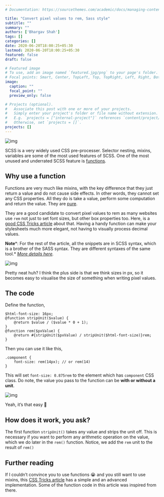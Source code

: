```yaml
---
# Documentation: https://sourcethemes.com/academic/docs/managing-content/

title: "Convert pixel values to rem, Sass style"
subtitle: ""
summary: ""
authors: ['Bhargav Shah']
tags: []
categories: []
date: 2020-06-20T18:00:25+05:30
lastmod: 2020-06-20T18:00:25+05:30
featured: false
draft: false

# Featured image
# To use, add an image named `featured.jpg/png` to your page's folder.
# Focal points: Smart, Center, TopLeft, Top, TopRight, Left, Right, BottomLeft, Bottom, BottomRight.
image:
  caption: ""
  focal_point: ""
  preview_only: false

# Projects (optional).
#   Associate this post with one or more of your projects.
#   Simply enter your project's folder or file name without extension.
#   E.g. `projects = ["internal-project"]` references `content/project/deep-learning/index.md`.
#   Otherwise, set `projects = []`.
projects: []
---
```

![img](https://cdn-images-1.medium.com/max/1600/1*vzA3LuouczBEUKy8YggS_A.png)

SCSS is a very widely used CSS pre-processer. Selector nesting, mixins, variables are some of the most used features of SCSS. One of the most unused and underrated SCSS feature is [functions](https://sass-lang.com/documentation/at-rules/function).

## Why use a function

Functions are very much like mixins, with the key difference that they just return a value and do not cause side effects. In other words, they cannot set any CSS properties. All they do is take a value, perform some computation and return the value. They are [pure](https://en.wikipedia.org/wiki/Pure_function).

They are a good candidate to convert pixel values to rem as many websites use `rem` not just to set font sizes, but other box properties too. Here, is a [good CSS Tricks article](https://css-tricks.com/theres-more-to-the-css-rem-unit-than-font-sizing/) about that. Having a handy function can make your stylesheets much more elegant, not having to visually process decimal values.

**Note***: For the rest of the article, all the snippets are in SCSS syntax, which is a brother of the SASS syntax. They are different syntaxes of the same tool.* [*More details here*](https://sass-lang.com/documentation/syntax)*.*

![img](https://cdn-images-1.medium.com/max/2400/1*zRdH93AghHhAVuiIaQYfCg.png)

Pretty neat huh? I think the plus side is that we think sizes in px, so it becomes easy to visualise the size of something when writing pixel values.

## The code

Define the function,

```
$html-font-size: 16px;
@function stripUnit($value) {
    @return $value / ($value * 0 + 1);
}
@function rem($pxValue) {
    @return #{stripUnit($pxValue) / stripUnit($html-font-size)}rem;
}
```

Then you can use it like this,

```
.component {
    font-size: rem(14px); // or rem(14)
}
```

This will set `font-size: 0.875rem` to the element which has `component` CSS class. Do note, the value you pass to the function can be **with or without a unit**.

![img](https://cdn-images-1.medium.com/max/1600/0*2KRjDTWWS9t6h8Fa)

Yeah, it’s that easy 💯

## How does it work, you ask?

The first function `stripUnit()` takes any value and strips the unit off. This is necessary if you want to perform any arithmetic operation on the value, which we do later in the `rem()` function. Notice, we add the `rem` unit to the result of `rem()`

## Further reading

If I couldn’t convince you to use functions 😭 and you still want to use mixins, this [CSS Tricks article](https://css-tricks.com/snippets/css/less-mixin-for-rem-font-sizing/) has a simple and an advanced implementation. Some of the function code in this article was inspired from there.
